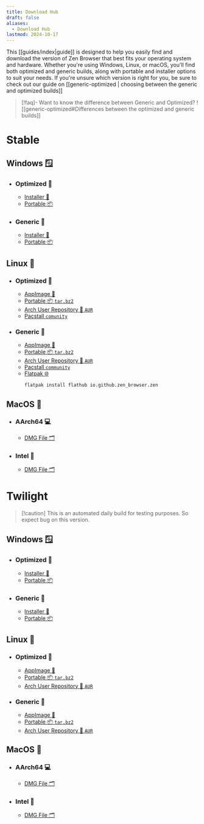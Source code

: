 ```yaml
---
title: Download Hub
draft: false
aliases:
  - Download Hub
lastmod: 2024-10-17
---
```


This [[guides/index|guide]] is designed to help you easily find and download the version of Zen Browser that best fits your operating system and hardware. Whether you're using Windows, Linux, or macOS, you'll find both optimized and generic builds, along with portable and installer options to suit your needs. If you're unsure which version is right for you, be sure to check out our guide on [[generic-optimized | choosing between the generic and optimized builds]]

> [!faq]- Want to know the difference between Generic and Optimized?
> ![[generic-optimized#Differences between the optimized and generic builds]]

# Stable

## Windows 🪟

- ### Optimized 🚀
    
	- [Installer 🚀](https://github.com/zen-browser/desktop/releases/latest/download/zen.installer.exe)
	- [Portable 📦](https://github.com/zen-browser/desktop/releases/latest/download/zen.win-specific.zip)

- ### Generic 👴
    
	- [Installer 🚀](https://github.com/zen-browser/desktop/releases/latest/download/zen.installer-generic.exe)
	- [Portable 📦](https://github.com/zen-browser/desktop/releases/latest/download/zen.win-generic.zip)

## Linux 🐧

- ### Optimized 🚀
    
	- [AppImage 🚀](https://github.com/zen-browser/desktop/releases/latest/download/zen-specific.AppImage)
	- [Portable 📦 `tar.bz2`](https://github.com/zen-browser/desktop/releases/latest/download/zen.linux-specific.tar.bz2)
	- [Arch User Repository 📂 `AUR`](https://aur.archlinux.org/packages/zen-browser-avx2-bin)
	- [Pacstall `comunity`](https://pacstall.dev/packages/zen-browser-specific-bin)
	  
- ### Generic 👴
    
	- [AppImage 🚀](https://github.com/zen-browser/desktop/releases/latest/download/zen-generic.AppImage)
	- [Portable 📦 `tar.bz2`](https://github.com/zen-browser/desktop/releases/latest/download/zen.linux-generic.tar.bz2)
	- [Arch User Repository 📂 `AUR`](https://aur.archlinux.org/packages/zen-browser-bin) 
	- [Pacstall `community`](https://pacstall.dev/packages/zen-browser-generic-bin)
	- [Flatpak 🌐](https://flathub.org/apps/io.github.zen_browser.zen)  
	  ```bash
	  flatpak install flathub io.github.zen_browser.zen
	  ```


## MacOS 🍎

- ### AArch64 💻
	    
	- [DMG File 🗂️](https://github.com/zen-browser/desktop/releases/latest/download/zen.macos-aarch64.dmg)
    
- ### Intel 💽

	- [DMG File 🗂️](https://github.com/zen-browser/desktop/releases/latest/download/zen.macos-x64.dmg)

# Twilight

>[!caution] This is an automated daily build for testing purposes. So expect bug on this version.

## Windows 🪟

- ### Optimized 🚀
    
	- [Installer 🚀](https://github.com/zen-browser/desktop/releases/download/twilight/zen.installer.exe)
	- [Portable 📦](https://github.com/zen-browser/desktop/releases/download/twilight/zen.win-specific.zip)

- ### Generic 👴
    
	- [Installer 🚀](https://github.com/zen-browser/desktop/releases/download/twilight/zen.installer-generic.exe)
	- [Portable 📦](https://github.com/zen-browser/desktop/releases/download/twilight/zen.win-generic.zip)

## Linux 🐧

- ### Optimized 🚀
    
	- [AppImage 🚀](https://github.com/zen-browser/desktop/releases/download/twilight/zen-specific.AppImage)
	- [Portable 📦 `tar.bz2`](https://github.com/zen-browser/desktop/releases/download/twilight/zen.linux-specific.tar.bz2)
	- [Arch User Repository 📂 `AUR`](https://aur.archlinux.org/packages/zen-twilight-avx2-bin)
	  
- ### Generic 👴
    
	- [AppImage 🚀](https://github.com/zen-browser/desktop/releases/download/twilight/zen-generic.AppImage)
	- [Portable 📦 `tar.bz2`](https://github.com/zen-browser/desktop/releases/download/twilight/zen.linux-generic.tar.bz2)
	- [Arch User Repository 📂 `AUR`](https://aur.archlinux.org/packages/zen-twilight-bin) 


## MacOS 🍎

- ### AArch64 💻
	    
	- [DMG File 🗂️](https://github.com/zen-browser/desktop/releases/download/twilight/zen.macos-aarch64.dmg)
    
- ### Intel 💽

	- [DMG File 🗂️](https://github.com/zen-browser/desktop/releases/download/twilight/zen.macos-x64.dmg)
